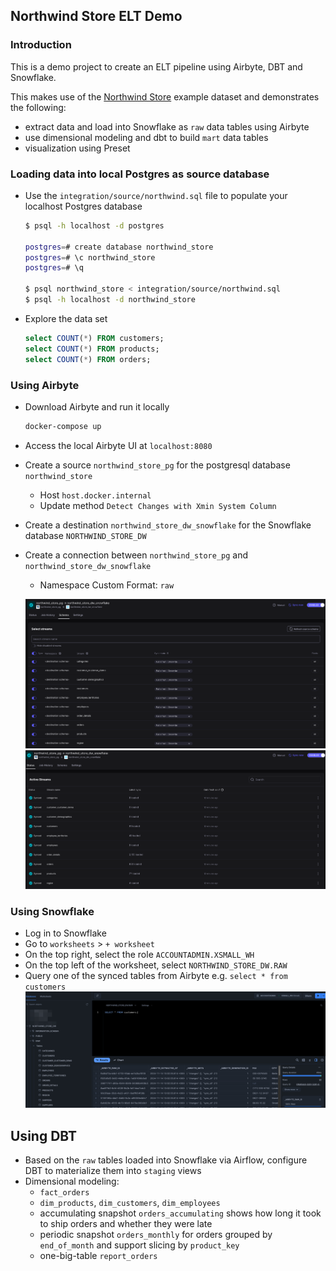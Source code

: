 ## Northwind Store ELT Demo

### Introduction
This is a demo project to create an ELT pipeline using Airbyte, DBT and Snowflake.

This makes use of the [Northwind Store](https://github.com/pthom/northwind_psql) example dataset and demonstrates the following:
- extract data and load into Snowflake as `raw` data tables using Airbyte
- use dimensional modeling and dbt to build `mart` data tables
- visualization using Preset


### Loading data into local Postgres as source database

- Use the `integration/source/northwind.sql` file to populate your localhost Postgres database
   ```bash
   $ psql -h localhost -d postgres

   postgres=# create database northwind_store
   postgres=# \c northwind_store
   postgres=# \q

   $ psql northwind_store < integration/source/northwind.sql
   $ psql -h localhost -d northwind_store
   ```

- Explore the data set
   ```sql
   select COUNT(*) FROM customers;
   select COUNT(*) FROM products;
   select COUNT(*) FROM orders;
   ```

### Using Airbyte

- Download Airbyte and run it locally
  ```bash
  docker-compose up
  ```
- Access the local Airbyte UI at `localhost:8080`
- Create a source `northwind_store_pg` for the postgresql database `northwind_store`
  - Host `host.docker.internal`
  - Update method `Detect Changes with Xmin System Column`
- Create a destination `northwind_store_dw_snowflake` for the Snowflake database `NORTHWIND_STORE_DW`
- Create a connection between `northwind_store_pg` and `northwind_store_dw_snowflake`
  - Namespace Custom Format: `raw`

  ![images/airbyte_connections_schema.png](images/airbyte_connections_schema.png)
  ![images/airbyte_connections_sync_completed.png](images/airbyte_connections_sync_completed.png)

### Using Snowflake

- Log in to Snowflake
- Go to `worksheets` > `+ worksheet`
- On the top right, select the role `ACCOUNTADMIN.XSMALL_WH`
- On the top left of the worksheet, select `NORTHWIND_STORE_DW.RAW`
- Query one of the synced tables from Airbyte e.g. `select * from customers`
![images/snowflake_data_loaded.png](images/snowflake_data_loaded.png)

## Using DBT

- Based on the `raw` tables loaded into Snowflake via Airflow, configure DBT to materialize them into `staging` views
- Dimensional modeling:
  - `fact_orders`
  - `dim_products`, `dim_customers`, `dim_employees`
  - accumulating snapshot `orders_accumulating` shows how long it took to ship orders and whether they were late
  - periodic snapshot `orders_monthly` for orders grouped by `end_of_month` and support slicing by `product_key`
  - one-big-table `report_orders`
